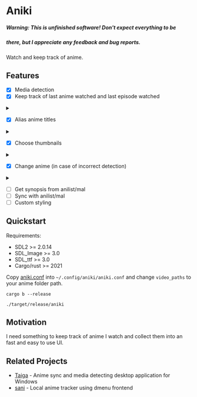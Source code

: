 
# Aniki

##### Warning: This is unfinished software! Don't expect everything to be
##### there, but I appreciate any feedback and bug reports.

Watch and keep track of anime.

## Features

- [X] Media detection
- [X] Keep track of last anime watched and last episode watched
<details> <summary></summary>
<video src="https://github.com/Player01osu/aniki/assets/85573610/7294f18f-2466-4021-9c36-720a54a35a44">
track anime
</video>
</details>

- [X] Alias anime titles
<details> <summary></summary>
<video src="https://github.com/Player01osu/aniki/assets/85573610/d99b0835-3549-43dd-b97c-adf781290025">
alias titles
</video>
</details>

- [X] Choose thumbnails
<details> <summary></summary>
<video src="https://github.com/Player01osu/aniki/assets/85573610/e5585a5e-0b90-4ef9-a607-859391f83e8c">
alias titles
</video>
</details>

- [X] Change anime (in case of incorrect detection)
<details> <summary></summary>
<video src="https://github.com/Player01osu/aniki/assets/85573610/6af020b4-5e06-44cd-bffe-5c7679f47f05">
alias titles
</video>
</details>

- [ ] Get synopsis from anilist/mal
- [ ] Sync with anilist/mal
- [ ] Custom styling

## Quickstart

Requirements:
- SDL2 >= 2.0.14
- SDL_Image >= 3.0
- SDL_ttf >= 3.0
- Cargo/rust >= 2021

Copy [aniki.conf](/aniki.conf) into `~/.config/aniki/aniki.conf` and change
`video_paths` to your anime folder path.

```console
cargo b --release
```
```console
./target/release/aniki
```

## Motivation

I need something to keep track of anime I watch and collect them into an fast
and easy to use UI.

## Related Projects

- [Taiga](https://taiga.moe/) - Anime sync and media detecting desktop application for Windows
- [sani](https://github.com/Player01osu/sani-desu) - Local anime tracker using dmenu frontend
